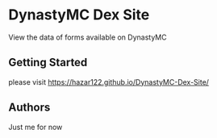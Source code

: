 # DynastyMC Dex Site

View the data of forms available on DynastyMC


## Getting Started
please visit
https://hazar122.github.io/DynastyMC-Dex-Site/


## Authors

Just me for now

